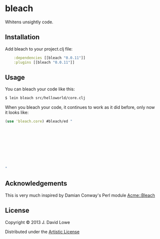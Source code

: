 # bleach

Whitens unsightly code.

## Installation

Add bleach to your project.clj file:

```clojure
    :dependencies [[bleach "0.0.11"]]
    :plugins [[bleach "0.0.11"]]
```

## Usage

You can bleach your code like this:

```bash
$ lein bleach src/helloworld/core.clj
```

When you bleach your code, it continues to work as it did before, only now it looks like:

```clojure
(use 'bleach.core) #bleach/ed "










"
```

## Acknowledgements

This is very much inspired by Damian Conway's Perl module
[Acme::Bleach](http://search.cpan.org/~dconway/Acme-Bleach-1.150/lib/Acme/Bleach.pm)

## License

Copyright © 2013 J. David Lowe

Distributed under the [Artistic License](http://dev.perl.org/licenses/artistic.html)
